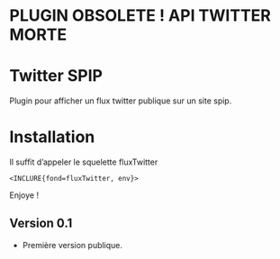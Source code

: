 # PLUGIN OBSOLETE ! API TWITTER MORTE

# Twitter SPIP

Plugin pour afficher un flux twitter publique sur un site spip.

# Installation

Il suffit d’appeler le squelette fluxTwitter
	
	<INCLURE{fond=fluxTwitter, env}>

Enjoye !


## Version 0.1

* Première version publique.
